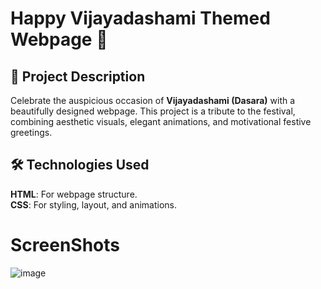  # Happy Vijayadashami Themed Webpage 🎉
 ## 🌟 Project Description  
  Celebrate the auspicious occasion of **Vijayadashami (Dasara)** with a beautifully designed webpage. This project is a tribute to the festival, combining aesthetic 
  visuals, elegant animations, and motivational festive greetings.
 ## 🛠️ Technologies Used  
  **HTML**: For webpage structure.  
  **CSS**: For styling, layout, and animations.  
 # ScreenShots
 ![image](https://github.com/user-attachments/assets/e360f3d0-c81d-4dcd-a1a5-caaef1407f90)
 

